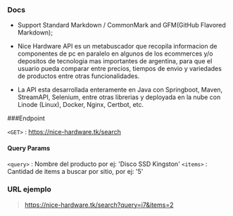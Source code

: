  ### Docs

- Support Standard Markdown / CommonMark and GFM(GitHub Flavored Markdown);
- Nice Hardware API es un metabuscador que recopila informacion de componentes de pc en paralelo en algunos de los ecommerces y/o depositos de tecnologia mas importantes de argentina, para que el usuario pueda comparar entre precios, tiempos de envio y variedades de productos entre otras funcionalidades.

- La API esta desarrollada enteramente en Java con Springboot, Maven, StreamAPI, Selenium, entre otras librerias y deployada en la nube con Linode (Linux), Docker, Nginx, Certbot, etc.

###Endpoint

`<GET>` : <https://nice-hardware.tk/search>

#### Query Params

`<query>` : Nombre del producto por ej: 'Disco SSD Kingston'
`<items>` : Cantidad de items a buscar por sitio, por ej: '5'

### URL ejemplo

> https://nice-hardware.tk/search?query=i7&items=2
